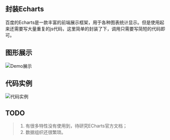 ## 封装Echarts
百度的Echarts是一款丰富的前端展示框架，用于各种图表统计显示。但是使用起来还需要写大量重复的js代码，这里简单的封装了下，调用只需要写简短的代码即可。

## 图形展示
![Demo展示](http://images.cnblogs.com/cnblogs_com/yangtze-yufei/860899/o_%e7%bb%9f%e8%ae%a1%e5%9b%be.png)

## 代码实例
![代码实例](http://images.cnblogs.com/cnblogs_com/yangtze-yufei/860899/o_%e4%bb%a3%e7%a0%81.png)

## TODO
>1. 有很多特性没有使用到，待研究ECharts官方文档；
>2. 数据组织还很繁琐。
